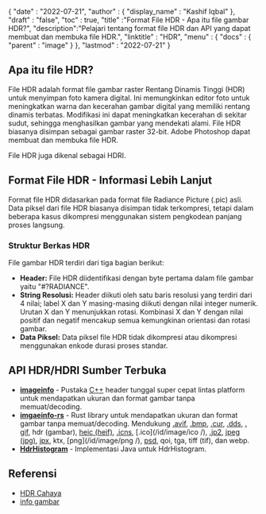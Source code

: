 {
  "date" : "2022-07-21",
  "author" : {
    "display_name" : "Kashif Iqbal"
},
  "draft" : "false",
  "toc" : true,
  "title" :"Format File HDR - Apa itu file gambar HDR?",
  "description":"Pelajari tentang format file HDR dan API yang dapat membuat dan membuka file HDR.",
  "linktitle" : "HDR",
  "menu" : {
    "docs" : {
      "parent" : "image"
}
},
  "lastmod" : "2022-07-21"
}

## Apa itu file HDR?

File HDR adalah format file gambar raster Rentang Dinamis Tinggi (HDR) untuk menyimpan foto kamera digital. Ini memungkinkan editor foto untuk meningkatkan warna dan kecerahan gambar digital yang memiliki rentang dinamis terbatas. Modifikasi ini dapat meningkatkan kecerahan di sekitar sudut, sehingga menghasilkan gambar yang mendekati alami. File HDR biasanya disimpan sebagai gambar raster 32-bit. Adobe Photoshop dapat membuat dan membuka file HDR.

File HDR juga dikenal sebagai HDRI.

## Format File HDR - Informasi Lebih Lanjut

Format file HDR didasarkan pada format file Radiance Picture (.pic) asli. Data piksel dari file HDR biasanya disimpan tidak terkompresi, tetapi dalam beberapa kasus dikompresi menggunakan sistem pengkodean panjang proses langsung.

### Struktur Berkas HDR

File gambar HDR terdiri dari tiga bagian berikut:

* **Header:** File HDR diidentifikasi dengan byte pertama dalam file gambar yaitu "#?RADIANCE".
* **String Resolusi:** Header diikuti oleh satu baris resolusi yang terdiri dari 4 nilai; label X dan Y masing-masing diikuti dengan nilai integer numerik. Urutan X dan Y menunjukkan rotasi. Kombinasi X dan Y dengan nilai positif dan negatif mencakup semua kemungkinan orientasi dan rotasi gambar.
* **Data Piksel:** Data piksel file HDR tidak dikompresi atau dikompresi menggunakan enkode durasi proses standar.

## API HDR/HDRI Sumber Terbuka

* **[imageinfo](https://github.com/xiaozhuai/imageinfo )** - Pustaka [C++](/id/programming/cpp/) header tunggal super cepat lintas platform untuk mendapatkan ukuran dan format gambar tanpa memuat/decoding.
* **[imgaeinfo-rs](https://github.com/xiaozhuai/imageinfo-rs)** - Rust library untuk mendapatkan ukuran dan format gambar tanpa memuat/decoding. Mendukung [.avif](/id/image/avif/), [.bmp](/id/image/bmp/), [.cur](/id/image/cur/), [.dds](/id/image/dds/), [. gif](/id/image/gif/), hdr (gambar), [heic (heif)](/id/image/heic/), [.icns](/id/image/icns/), [.ico](/id/image/ico /), [.jp2](/id/image/jp2/), [jpeg (jpg)](/id/image/jpeg/), [jpx](/id/image/jpx/), ktx, [png](/id/image/png /), [psd](/id/image/psd/), qoi, tga, tiff (tif), dan webp.
* **[HdrHistogram](https://github.com/HdrHistogram/HdrHistogram)** - Implementasi Java untuk HdrHistogram.

## Referensi

* [HDR Cahaya](http://paulbourke.net/dataformats/pic/)
* [info gambar](https://github.com/xiaozhuai/imageinfo )

